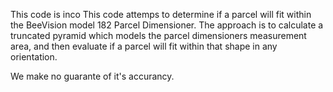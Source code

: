 This code is inco
This code attemps to determine if a parcel will fit within the BeeVision model 182 Parcel Dimensioner.
The approach is to calculate a truncated pyramid which models the parcel dimensioners measurement area, and then evaluate if a parcel will fit within that shape in any orientation.

We make no guarante of it's accurancy.
